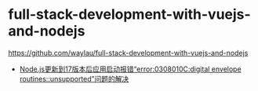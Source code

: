 # full-stack-development-with-vuejs-and-nodejs
https://github.com/waylau/full-stack-development-with-vuejs-and-nodejs


* [Node.js更新到17版本后应用启动报错“error:0308010C:digital envelope routines::unsupported”问题的解决](https://developer.huawei.com/consumer/cn/blog/topic/03766264793980108)
